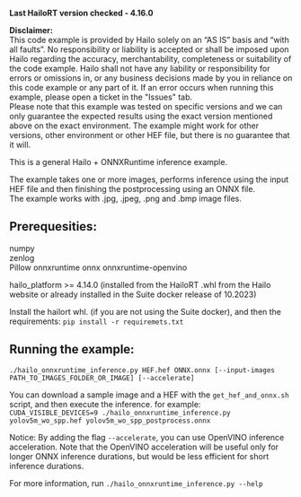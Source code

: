 **Last HailoRT version checked - 4.16.0**

**Disclaimer:** <br />
This code example is provided by Hailo solely on an “AS IS” basis and “with all faults”. No responsibility or liability is accepted or shall be imposed upon Hailo regarding the accuracy, merchantability, completeness or suitability of the code example. Hailo shall not have any liability or responsibility for errors or omissions in, or any business decisions made by you in reliance on this code example or any part of it. If an error occurs when running this example, please open a ticket in the "Issues" tab.<br />
Please note that this example was tested on specific versions and we can only guarantee the expected results using the exact version mentioned above on the exact environment. The example might work for other versions, other environment or other HEF file, but there is no guarantee that it will.


This is a general Hailo + ONNXRuntime inference example.  

The example takes one or more images, performs inference using the input HEF file and then finishing the postprocessing using an ONNX file.  
The example works with .jpg, .jpeg, .png and .bmp image files.  

## Prerequesities:  
numpy  
zenlog  
Pillow
onnxruntime
onnx
onnxruntime-openvino
 
hailo_platform >= 4.14.0 (installed from the HailoRT .whl from the Hailo website or already installed in the Suite docker release of 10.2023)  

Install the hailort whl. (if you are not using the Suite docker), and then the requirements:
`pip install -r requiremets.txt`


## Running the example:  
```./hailo_onnxruntime_inference.py HEF.hef ONNX.onnx [--input-images PATH_TO_IMAGES_FOLDER_OR_IMAGE] [--accelerate]```

You can download a sample image and a HEF with the `get_hef_and_onnx.sh` script, and then execute the inference.
for example:  
```CUDA_VISIBLE_DEVICES=9 ./hailo_onnxruntime_inference.py yolov5m_wo_spp.hef yolov5m_wo_spp_postprocess.onnx```

Notice: By adding the flag ``--accelerate``, you can use OpenVINO inference acceleration. Note that the OpenVINO acceleration will be useful only for longer ONNX inference durations, but would be less efficient for short inference durations. 


For more information, run ```./hailo_onnxruntime_inference.py --help```   
